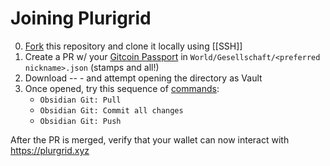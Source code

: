 
# Joining Plurigrid
0. [Fork](https://docs.github.com/en/get-started/quickstart/fork-a-repo) this repository and clone it locally using [[SSH]]
1. Create a PR w/ your [Gitcoin Passport](Technology/Gitcoin%20Passport.md) in `World/Gesellschaft/<preferred nickname>.json` (stamps and all!) 
2. Download  -- - and attempt opening the directory as Vault
3. Once opened, try this sequence of [commands](https://help.obsidian.md/Plugins/Command+palette):
	- `Obsidian Git: Pull`
	- `Obsidian Git: Commit all changes`
	- `Obsidian Git: Push`

After the PR is merged, verify that your wallet can now interact with https://plurgrid.xyz